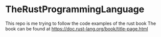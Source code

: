 # TheRustProgrammingLanguage
This repo is me trying to follow the code examples of the rust book
The book can be found at https://doc.rust-lang.org/book/title-page.html
